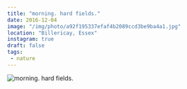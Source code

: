 ```yaml
---
title: "morning. hard fields."
date: 2016-12-04
image: "/img/photo/a92f195337efaf4b2089ccd3be9ba4a1.jpg"
location: "Billericay, Essex"
instagram: true
draft: false
tags:
 - nature
---
```


![morning. hard fields.](/img/photo/a92f195337efaf4b2089ccd3be9ba4a1.jpg)
